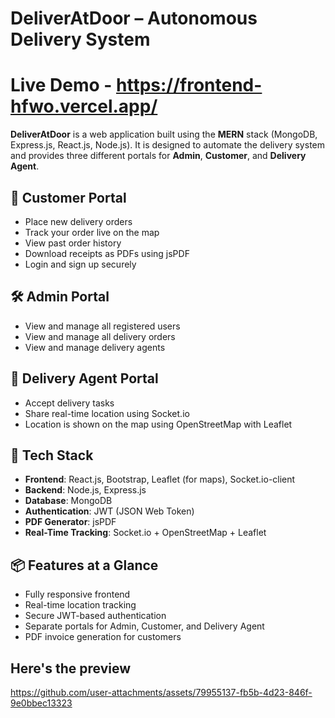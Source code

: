 # DeliverAtDoor – Autonomous Delivery System
# Live Demo - https://frontend-hfwo.vercel.app/
**DeliverAtDoor** is a web application built using the **MERN** stack (MongoDB, Express.js, React.js, Node.js). It is designed to automate the delivery system and provides three different portals for **Admin**, **Customer**, and **Delivery Agent**.

## 🚪 Customer Portal

- Place new delivery orders  
- Track your order live on the map  
- View past order history  
- Download receipts as PDFs using jsPDF  
- Login and sign up securely  

## 🛠️ Admin Portal

- View and manage all registered users  
- View and manage all delivery orders  
- View and manage delivery agents  


## 🚴 Delivery Agent Portal

- Accept delivery tasks  
- Share real-time location using Socket.io  
- Location is shown on the map using OpenStreetMap with Leaflet  

## 🧰 Tech Stack

- **Frontend**: React.js, Bootstrap, Leaflet (for maps), Socket.io-client  
- **Backend**: Node.js, Express.js  
- **Database**: MongoDB  
- **Authentication**: JWT (JSON Web Token)  
- **PDF Generator**: jsPDF  
- **Real-Time Tracking**: Socket.io + OpenStreetMap + Leaflet  


## 📦 Features at a Glance

- Fully responsive frontend  
- Real-time location tracking  
- Secure JWT-based authentication  
- Separate portals for Admin, Customer, and Delivery Agent  
- PDF invoice generation for customers
  
## Here's the preview

https://github.com/user-attachments/assets/79955137-fb5b-4d23-846f-9e0bbec13323



